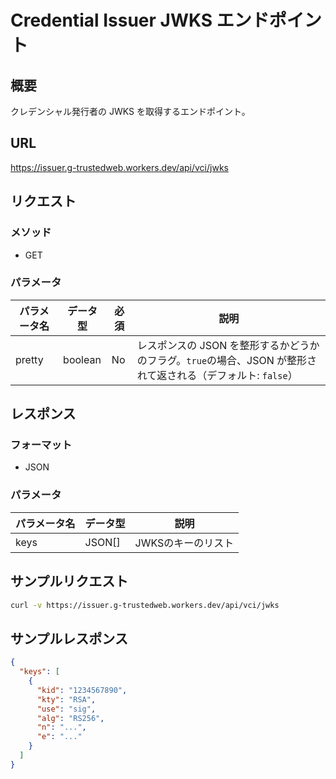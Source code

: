 # Credential Issuer JWKS エンドポイント

## 概要

クレデンシャル発行者の JWKS を取得するエンドポイント。

## URL

https://issuer.g-trustedweb.workers.dev/api/vci/jwks

## リクエスト

### メソッド

- GET

### パラメータ

| パラメータ名 | データ型 | 必須 | 説明                                                                                                         |
| ------------ | -------- | ---- | ------------------------------------------------------------------------------------------------------------ |
| pretty       | boolean  | No   | レスポンスの JSON を整形するかどうかのフラグ。`true`の場合、JSON が整形されて返される（デフォルト: `false`） |

## レスポンス

### フォーマット

- JSON

### パラメータ

| パラメータ名 | データ型 | 説明               |
| ------------ | -------- | ------------------ |
| keys         | JSON[]   | JWKSのキーのリスト |

## サンプルリクエスト

```sh
curl -v https://issuer.g-trustedweb.workers.dev/api/vci/jwks
```

## サンプルレスポンス

```json
{
  "keys": [
    {
      "kid": "1234567890",
      "kty": "RSA",
      "use": "sig",
      "alg": "RS256",
      "n": "...",
      "e": "..."
    }
  ]
}
```
